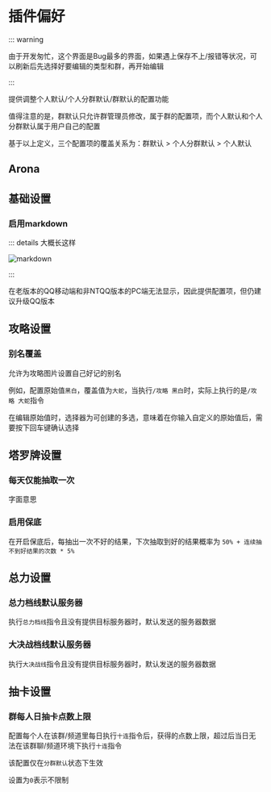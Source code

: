 # 插件偏好

::: warning

由于开发匆忙，这个界面是Bug最多的界面，如果遇上保存不上/报错等状况，可以刷新后先选择好要编辑的类型和群，再开始编辑

:::

提供调整个人默认/个人分群默认/群默认的配置功能

值得注意的是，群默认只允许群管理员修改，属于群的配置项，而个人默认和个人分群默认属于用户自己的配置

基于以上定义，三个配置项的覆盖关系为：群默认 > 个人分群默认 > 个人默认

## Arona

## 基础设置

### 启用markdown

::: details 大概长这样

<img src="/image/webui/plugins/markdown.webp" alt="markdown" />

:::

在老版本的QQ移动端和非NTQQ版本的PC端无法显示，因此提供配置项，但仍建议升级QQ版本

## 攻略设置

### 别名覆盖

允许为攻略图片设置自己好记的别名

例如，配置原始值`黑白`，覆盖值为`大蛇`，当执行`/攻略 黑白`时，实际上执行的是`/攻略 大蛇`指令

在编辑原始值时，选择器为可创建的多选，意味着在你输入自定义的原始值后，需要按下回车键确认选择

## 塔罗牌设置

### 每天仅能抽取一次

字面意思

### 启用保底

在开启保底后，每抽出一次不好的结果，下次抽取到好的结果概率为 `50% + 连续抽不到好结果的次数 * 5%`

## 总力设置

### 总力档线默认服务器

执行`总力档线`指令且没有提供目标服务器时，默认发送的服务器数据

### 大决战档线默认服务器

执行`大决战线`指令且没有提供目标服务器时，默认发送的服务器数据

## 抽卡设置

### 群每人日抽卡点数上限

配置每个人在该群/频道里每日执行`十连`指令后，获得的点数上限，超过后当日无法在该群聊/频道环境下执行`十连`指令 <a id="gacha-config"> </a>

该配置仅在`分群默认`状态下生效

设置为`0`表示不限制